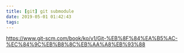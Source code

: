 ```yaml
---
title: [git] git submodule
date: 2019-05-01 01:42:43
tags:
---
```


https://www.git-scm.com/book/ko/v1/Git-%EB%8F%84%EA%B5%AC-%EC%84%9C%EB%B8%8C%EB%AA%A8%EB%93%88

<!-- more -->